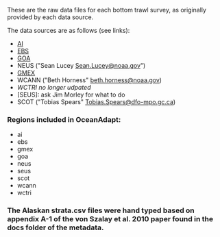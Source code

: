 These are the raw data files for each bottom trawl survey, as originally provided by each data source.

The data sources are as follows (see links):  
  + [AI](http://www.afsc.noaa.gov/RACE/groundfish/survey_data/default.htm)  
  + [EBS](http://www.afsc.noaa.gov/RACE/groundfish/survey_data/default.htm)  
  + [GOA](http://www.afsc.noaa.gov/RACE/groundfish/survey_data/default.htm)  
  + NEUS ("Sean Lucey <Sean.Lucey@noaa.gov>")  
  + [GMEX](http://seamap.gsmfc.org/)  
  + WCANN ("Beth Horness" <beth.horness@noaa.gov>)  
  + *WCTRI no longer udpated*  
  + [SEUS]: ask Jim Morley for what to do
  + SCOT ("Tobias Spears" <Tobias.Spears@dfo-mpo.gc.ca>)
 
### Regions included in OceanAdapt:
* ai
* ebs
* gmex
* goa
* neus
* seus
* scot
* wcann
* wctri

### The Alaskan strata.csv files were hand typed based on appendix A-1 of the von Szalay et al. 2010 paper found in the docs folder of the metadata.
